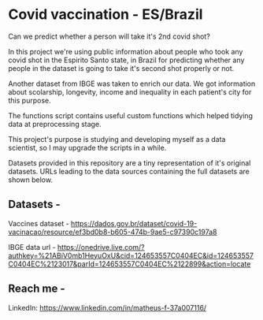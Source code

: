 # Covid vaccination - ES/Brazil

Can we predict whether a person will take it's 2nd covid shot?

In this project we're using public information about people who took any covid shot in the Espirito Santo state, in Brazil for predicting whether any people in the dataset is going to take it's second shot properly or not.

Another dataset from IBGE was taken to enrich our data. We got information about scolarship, longevity, income and inequality in each patient's city for this purpose.

The functions script contains useful custom functions which helped tidying data at preprocessing stage.

This project's purpose is studying and developing myself as a data scientist, so I may upgrade the scripts in a while.

Datasets provided in this repository are a tiny representation of it's original datasets. URLs leading to the data sources containing the full datasets are shown below.

## Datasets - 


Vaccines dataset - https://dados.gov.br/dataset/covid-19-vacinacao/resource/ef3bd0b8-b605-474b-9ae5-c97390c197a8

IBGE data url - https://onedrive.live.com/?authkey=%21ABiV0mb1HeyuOxU&cid=124653557C0404EC&id=124653557C0404EC%2123017&parId=124653557C0404EC%2122899&action=locate


## Reach me - 
LinkedIn: https://www.linkedin.com/in/matheus-f-37a007116/
